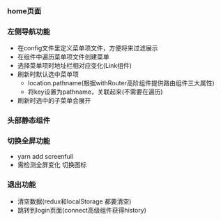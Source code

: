

### home页面
### 左侧导航功能
* 在config文件里定义菜单项文件，方便将来过滤展示
* 在组件中遍历菜单项文件创建菜单
* 选择菜单项时地址栏相对应变化(Link组件)
* 刷新时默认选中菜单项  
  * location.pathname(根据withRouter高阶组件提供路由组件三大属性)
  * 将key设置为pathname，关联起来(不需要在遍历)
* 刷新时选中的子菜单会展开

### 头部静态组件

### 切换全屏功能
* yarn add screenfull
* 需检测全屏变化 切换图标

### 退出功能
* 清空数据(redux和localStorage 都要清空)
* 跳转到login页面(connect高级组件获得history)